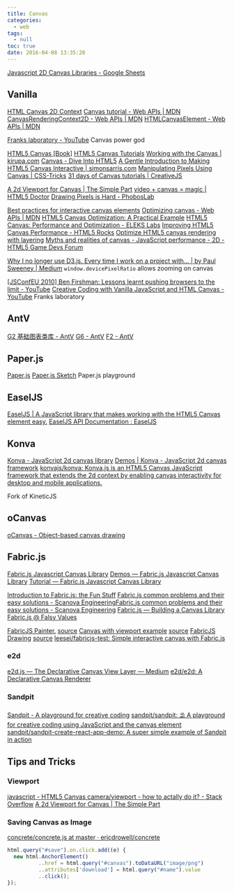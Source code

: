 ```yaml
---
title: Canvas
categories:
  - web
tags:
  - null
toc: true
date: 2016-04-08 13:35:28
---
```


[Javascript 2D Canvas Libraries - Google Sheets](https://docs.google.com/spreadsheets/d/1JYEGMN2jJtmwyjB4DMw3uaYLVMkduf61suKpiOzo0hc/edit#gid=0)

## Vanilla <canvas>

[HTML Canvas 2D Context](https://www.w3.org/TR/2dcontext/)
[Canvas tutorial - Web APIs | MDN](https://developer.mozilla.org/en-US/docs/Web/API/Canvas_API/Tutorial)
[CanvasRenderingContext2D - Web APIs | MDN](https://developer.mozilla.org/en-US/docs/Web/API/CanvasRenderingContext2D)
[HTMLCanvasElement - Web APIs | MDN](https://developer.mozilla.org/en-US/docs/Web/API/HTMLCanvasElement)

[Franks laboratory - YouTube](https://www.youtube.com/c/Frankslaboratory) Canvas power god

[HTML5 Canvas [Book]](https://www.safaribooksonline.com/library/view/html5-canvas/9781449308032/)
[HTML5 Canvas Tutorials](http://www.html5canvastutorials.com/)
[Working with the Canvas | kirupa.com](https://www.kirupa.com/canvas/index.htm)
[Canvas - Dive Into HTML5](http://diveinto.html5doctor.com/canvas.html)
[A Gentle Introduction to Making HTML5 Canvas Interactive | simonsarris.com](http://simonsarris.com/blog/510-making-html5-canvas-useful)
[Manipulating Pixels Using Canvas | CSS-Tricks](https://css-tricks.com/manipulating-pixels-using-canvas/)
[31 days of Canvas tutorials | CreativeJS](http://creativejs.com/2011/08/31-days-of-canvas-tutorials/index.html)

[A 2d Viewport for Canvas | The Simple Part](http://karlagius.com/2013/03/23/a-2d-viewport-for-canvas/)
[video + canvas = magic | HTML5 Doctor](http://html5doctor.com/video-canvas-magic/)
[Drawing Pixels is Hard - PhobosLab](http://phoboslab.org/log/2012/09/drawing-pixels-is-hard)

[Best practices for interactive canvas elements](https://html.spec.whatwg.org/multipage/scripting.html#best-practices)
[Optimizing canvas - Web APIs | MDN](https://developer.mozilla.org/en-US/docs/Web/API/Canvas_API/Tutorial/Optimizing_canvas)
[HTML5 Canvas Optimization: A Practical Example](http://code.tutsplus.com/tutorials/html5-canvas-optimization-a-practical-example--active-11893)
[HTML5 Canvas: Performance and Optimization - ELEKS Labs](http://elekslabs.com/2012/11/html5-canvas-performance-and.html)
[Improving HTML5 Canvas Performance - HTML5 Rocks](http://www.html5rocks.com/en/tutorials/canvas/performance/)
[Optimize HTML5 canvas rendering with layering](http://www.ibm.com/developerworks/library/wa-canvashtml5layering/)
[Myths and realities of canvas - JavaScript performance - 2D - HTML5 Game Devs Forum](http://www.html5gamedevs.com/topic/7735-myths-and-realities-of-canvas-javascript-performance/)

[Why I no longer use D3.js. Every time I work on a project with… | by Paul Sweeney | Medium](https://medium.com/@PepsRyuu/why-i-no-longer-use-d3-js-b8288f306c9a)
`window.devicePixelRatio` allows zooming on canvas

[[JSConfEU 2010] Ben Firshman: Lessons learnt pushing browsers to the limit - YouTube](https://www.youtube.com/watch?v=2gwxn8Lg910)
[Creative Coding with Vanilla JavaScript and HTML Canvas - YouTube](https://www.youtube.com/playlist?list=PLYElE_rzEw_siuo-kkHh5h7Sk--6IPYNh) Franks laboratory

## AntV

[G2 基础图表类库 - AntV](https://antv.alipay.com/zh-cn/g2/3.x/index.html)
[G6 - AntV](https://antv.alipay.com/zh-cn/g6/1.x/index.html)
[F2 - AntV](https://antv.alipay.com/zh-cn/f2/3.x/index.html)

## Paper.js

[Paper.js](http://paperjs.org/)
[Paper.js Sketch](http://sketch.paperjs.org/) Paper.js playground

## EaselJS

[EaselJS | A JavaScript library that makes working with the HTML5 Canvas element easy.](http://www.createjs.com/easeljs)
[EaselJS API Documentation : EaselJS](http://www.createjs.com/docs/easeljs/modules/EaselJS.html)

## Konva

[Konva - JavaScript 2d canvas library](https://konvajs.github.io/)
[Demos | Konva - JavaScript 2d canvas framework](http://konvajs.github.io/docs/sandbox/)
[konvajs/konva: Konva.js is an HTML5 Canvas JavaScript framework that extends the 2d context by enabling canvas interactivity for desktop and mobile applications.](https://github.com/konvajs/konva)

Fork of KineticJS

## oCanvas

[oCanvas - Object-based canvas drawing](http://ocanvas.org/)

## Fabric.js

[Fabric.js Javascript Canvas Library](http://fabricjs.com/)
[Demos — Fabric.js Javascript Canvas Library](http://fabricjs.com/demos/)
[Tutorial — Fabric.js Javascript Canvas Library](http://fabricjs.com/articles/)

[Introduction to Fabric.js: the Fun Stuff](http://www.sitepoint.com/fabric-js-the-fun-stuff/)
[Fabric.js common problems and their easy solutions - Scanova EngineeringFabric.js common problems and their easy solutions - Scanova Engineering](http://scanova.io/blog/engineering/2014/06/09/fabric-js-slow-rendering-issues-cors/)
[Fabric.js — Building a Canvas Library](http://www.slideshare.net/kangax/fabricjs-building-acanvaslibrarybk)
[Fabric.js @ Falsy Values](http://www.slideshare.net/kangax/fabric-falsy-values-8067834)

[FabricJS Painter.](http://christabor.github.io/fabricjs-painter/) [source](https://github.com/christabor/fabricjs-painter)
[Canvas with viewport example](http://rstgroup.github.io/fabricjs-viewport/) [source](https://github.com/rstgroup/fabricjs-viewport)
[FabricJS Drawing](https://rawgit.com/swagatblog/FabricJS_Drawing/master/index.html) [source](https://github.com/swagatblog/FabricJS_Drawing)
[leesei/fabricjs-test: Simple interactive canvas with Fabric.js](https://github.com/leesei/fabricjs-test)

### e2d

[e2d.js — The Declarative Canvas View Layer — Medium](https://medium.com/@joshuatenner/e2d-js-b77329a1a846#.do40rwugr)
[e2d/e2d: A Declarative Canvas Renderer](https://github.com/e2d/e2d)

### Sandpit

[Sandpit - A playground for creative coding](https://sandpitjs.com/)
[sandpit/sandpit: ⛱ A playground for creative coding using JavaScript and the canvas element](https://github.com/sandpit/sandpit)
[sandpit/sandpit-create-react-app-demo: A super simple example of Sandpit in action](https://github.com/sandpit/sandpit-create-react-app-demo)

## Tips and Tricks

### Viewport

[javascript - HTML5 Canvas camera/viewport - how to actally do it? - Stack Overflow](http://stackoverflow.com/questions/16919601/html5-canvas-camera-viewport-how-to-actally-do-it)
[A 2d Viewport for Canvas | The Simple Part](http://karlagius.com/2013/03/23/a-2d-viewport-for-canvas/)

### Saving Canvas as Image

[concrete/concrete.js at master · ericdrowell/concrete](https://github.com/ericdrowell/concrete/blob/9b50727ae833a92fe9d6c9e4a526a6d7fcd29d3e/src/concrete.js#L384-L428)

```js
html.query("#save").on.click.add((e) {
  new html.AnchorElement()
          ..href = html.query("#canvas").toDataURL("image/png")
          ..attributes['download'] = html.query("#name").value
          ..click();
});
```
